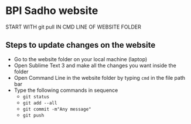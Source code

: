 # BPI Sadho website

START WITH git pull IN CMD LINE OF WEBSITE FOLDER

## Steps to update changes on the website
- Go to the website folder on your local machine (laptop)
- Open Sublime Text 3 and make all the changes you want inside the folder
- Open Command Line in the website folder by typing ```cmd``` in the file path bar
- Type the following commands in sequence
  - ```git status```
  - ```git add --all```
  - ```git commit -m"Any message"```
  - ```git push```